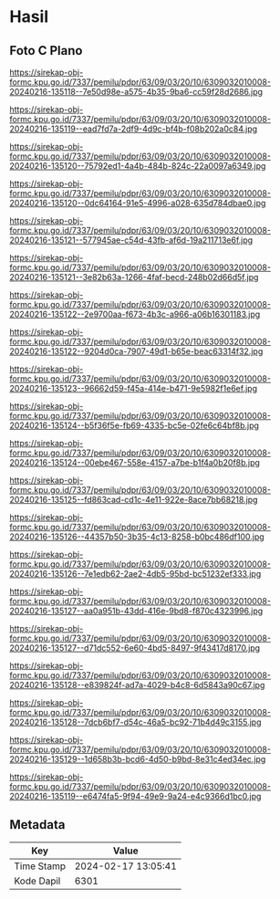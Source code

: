 # Hasil

## Foto C Plano

https://sirekap-obj-formc.kpu.go.id/7337/pemilu/pdpr/63/09/03/20/10/6309032010008-20240216-135118--7e50d98e-a575-4b35-9ba6-cc59f28d2686.jpg

https://sirekap-obj-formc.kpu.go.id/7337/pemilu/pdpr/63/09/03/20/10/6309032010008-20240216-135119--ead7fd7a-2df9-4d9c-bf4b-f08b202a0c84.jpg

https://sirekap-obj-formc.kpu.go.id/7337/pemilu/pdpr/63/09/03/20/10/6309032010008-20240216-135120--75792ed1-4a4b-484b-824c-22a0097a6349.jpg

https://sirekap-obj-formc.kpu.go.id/7337/pemilu/pdpr/63/09/03/20/10/6309032010008-20240216-135120--0dc64164-91e5-4996-a028-635d784dbae0.jpg

https://sirekap-obj-formc.kpu.go.id/7337/pemilu/pdpr/63/09/03/20/10/6309032010008-20240216-135121--577945ae-c54d-43fb-af6d-19a211713e6f.jpg

https://sirekap-obj-formc.kpu.go.id/7337/pemilu/pdpr/63/09/03/20/10/6309032010008-20240216-135121--3e82b63a-1266-4faf-becd-248b02d66d5f.jpg

https://sirekap-obj-formc.kpu.go.id/7337/pemilu/pdpr/63/09/03/20/10/6309032010008-20240216-135122--2e9700aa-f673-4b3c-a966-a06b16301183.jpg

https://sirekap-obj-formc.kpu.go.id/7337/pemilu/pdpr/63/09/03/20/10/6309032010008-20240216-135122--9204d0ca-7907-49d1-b65e-beac63314f32.jpg

https://sirekap-obj-formc.kpu.go.id/7337/pemilu/pdpr/63/09/03/20/10/6309032010008-20240216-135123--96662d59-f45a-414e-b471-9e5982f1e6ef.jpg

https://sirekap-obj-formc.kpu.go.id/7337/pemilu/pdpr/63/09/03/20/10/6309032010008-20240216-135124--b5f36f5e-fb69-4335-bc5e-02fe6c64bf8b.jpg

https://sirekap-obj-formc.kpu.go.id/7337/pemilu/pdpr/63/09/03/20/10/6309032010008-20240216-135124--00ebe467-558e-4157-a7be-b1f4a0b20f8b.jpg

https://sirekap-obj-formc.kpu.go.id/7337/pemilu/pdpr/63/09/03/20/10/6309032010008-20240216-135125--fd863cad-cd1c-4e11-922e-8ace7bb68218.jpg

https://sirekap-obj-formc.kpu.go.id/7337/pemilu/pdpr/63/09/03/20/10/6309032010008-20240216-135126--44357b50-3b35-4c13-8258-b0bc486df100.jpg

https://sirekap-obj-formc.kpu.go.id/7337/pemilu/pdpr/63/09/03/20/10/6309032010008-20240216-135126--7e1edb62-2ae2-4db5-95bd-bc51232ef333.jpg

https://sirekap-obj-formc.kpu.go.id/7337/pemilu/pdpr/63/09/03/20/10/6309032010008-20240216-135127--aa0a951b-43dd-416e-9bd8-f870c4323996.jpg

https://sirekap-obj-formc.kpu.go.id/7337/pemilu/pdpr/63/09/03/20/10/6309032010008-20240216-135127--d71dc552-6e60-4bd5-8497-9f43417d8170.jpg

https://sirekap-obj-formc.kpu.go.id/7337/pemilu/pdpr/63/09/03/20/10/6309032010008-20240216-135128--e839824f-ad7a-4029-b4c8-6d5843a90c67.jpg

https://sirekap-obj-formc.kpu.go.id/7337/pemilu/pdpr/63/09/03/20/10/6309032010008-20240216-135128--7dcb6bf7-d54c-46a5-bc92-71b4d49c3155.jpg

https://sirekap-obj-formc.kpu.go.id/7337/pemilu/pdpr/63/09/03/20/10/6309032010008-20240216-135129--1d658b3b-bcd6-4d50-b9bd-8e31c4ed34ec.jpg

https://sirekap-obj-formc.kpu.go.id/7337/pemilu/pdpr/63/09/03/20/10/6309032010008-20240216-135119--e6474fa5-9f94-49e9-9a24-e4c9366d1bc0.jpg


## Metadata

| Key        | Value               |
| ---------- | ------------------- |
| Time Stamp | 2024-02-17 13:05:41 |
| Kode Dapil | 6301                |



